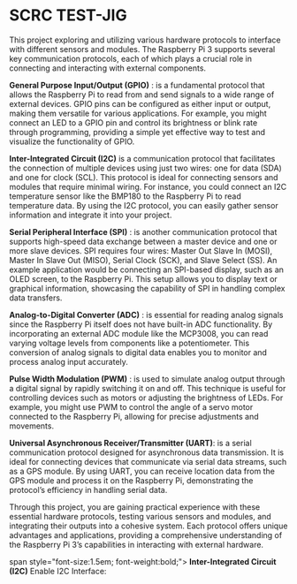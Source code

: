 
# SCRC TEST-JIG

This project exploring and utilizing various hardware protocols to interface with different sensors and modules. The Raspberry Pi 3 supports several key communication protocols, each of which plays a crucial role in connecting and interacting with external components.

**General Purpose Input/Output (GPIO)** : is a fundamental protocol that allows the Raspberry Pi to read from and send signals to a wide range of external devices. GPIO pins can be configured as either input or output, making them versatile for various applications. For example, you might connect an LED to a GPIO pin and control its brightness or blink rate through programming, providing a simple yet effective way to test and visualize the functionality of GPIO.

**Inter-Integrated Circuit (I2C)** is a communication protocol that facilitates the connection of multiple devices using just two wires: one for data (SDA) and one for clock (SCL). This protocol is ideal for connecting sensors and modules that require minimal wiring. For instance, you could connect an I2C temperature sensor like the BMP180 to the Raspberry Pi to read temperature data. By using the I2C protocol, you can easily gather sensor information and integrate it into your project.

**Serial Peripheral Interface (SPI)** : is another communication protocol that supports high-speed data exchange between a master device and one or more slave devices. SPI requires four wires: Master Out Slave In (MOSI), Master In Slave Out (MISO), Serial Clock (SCK), and Slave Select (SS). An example application would be connecting an SPI-based display, such as an OLED screen, to the Raspberry Pi. This setup allows you to display text or graphical information, showcasing the capability of SPI in handling complex data transfers.

**Analog-to-Digital Converter (ADC)** : is essential for reading analog signals since the Raspberry Pi itself does not have built-in ADC functionality. By incorporating an external ADC module like the MCP3008, you can read varying voltage levels from components like a potentiometer. This conversion of analog signals to digital data enables you to monitor and process analog input accurately.

**Pulse Width Modulation (PWM)** : is used to simulate analog output through a digital signal by rapidly switching it on and off. This technique is useful for controlling devices such as motors or adjusting the brightness of LEDs. For example, you might use PWM to control the angle of a servo motor connected to the Raspberry Pi, allowing for precise adjustments and movements.

**Universal Asynchronous Receiver/Transmitter (UART)**: is a serial communication protocol designed for asynchronous data transmission. It is ideal for connecting devices that communicate via serial data streams, such as a GPS module. By using UART, you can receive location data from the GPS module and process it on the Raspberry Pi, demonstrating the protocol’s efficiency in handling serial data.

Through this project, you are gaining practical experience with these essential hardware protocols, testing various sensors and modules, and integrating their outputs into a cohesive system. Each protocol offers unique advantages and applications, providing a comprehensive understanding of the Raspberry Pi 3’s capabilities in interacting with external hardware.

span style="font-size:1.5em; font-weight:bold;"> **Inter-Integrated Circuit (I2C)**
Enable I2C Interface: 
